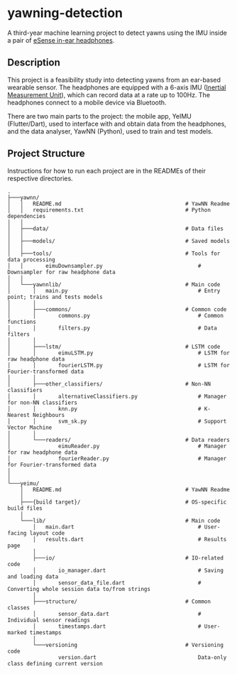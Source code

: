 # yawning-detection

A third-year machine learning project to detect yawns using the IMU inside a pair of [eSense in-ear headphones](https://esense.io/).

## Description

This project is a feasibility study into detecting yawns from an ear-based wearable sensor. The headphones are equipped with a 6-axis IMU ([Inertial Measurement Unit](https://en.wikipedia.org/wiki/Inertial_measurement_unit)), which can record data at a rate up to 100Hz. The headphones connect to a mobile device via Bluetooth.

There are two main parts to the project: the mobile app, YeIMU (Flutter/Dart), used to interface with and obtain data from the headphones, and the data analyser, YawNN (Python), used to train and test models.

## Project Structure

Instructions for how to run each project are in the READMEs of their respective directories.

```text
.
├───yawnn/
│   │   README.md                                       # YawNN Readme
│   │   requirements.txt                                # Python dependencies
│   │   
│   ├───data/                                           # Data files
│   │
│   ├───models/                                         # Saved models
│   │               
│   ├───tools/                                          # Tools for data processing
│   │       eimuDownsampler.py                              # Downsampler for raw headphone data
│   │       
│   └───yawnnlib/                                       # Main code
│       │   main.py                                         # Entry point; trains and tests models
│       │   
│       ├───commons/                                    # Common code
│       │       commons.py                                  # Common functions
│       │       filters.py                                  # Data filters 
│       │           
│       ├───lstm/                                       # LSTM code
│       │       eimuLSTM.py                                 # LSTM for raw headphone data
│       │       fourierLSTM.py                              # LSTM for Fourier-transformed data
│       │           
│       ├───other_classifiers/                          # Non-NN classifiers
│       │       alternativeClassifiers.py                   # Manager for non-NN classifiers
│       │       knn.py                                      # K-Nearest Neighbours
│       │       svm_sk.py                                   # Support Vector Machine
│       │
│       └───readers/                                    # Data readers
│               eimuReader.py                               # Manager for raw headphone data
│               fourierReader.py                            # Manager for Fourier-transformed data
│
│
└───yeimu/
    │   README.md                                       # YawNN Readme
    │
    ├───{build target}/                                 # OS-specific build files
    │
    └───lib/                                            # Main code
        │   main.dart                                       # User-facing layout code
        │   results.dart                                    # Results page
        │
        ├───io/                                         # IO-related code
        │       io_manager.dart                             # Saving and loading data  
        │       sensor_data_file.dart                       # Converting whole session data to/from strings
        │
        ├───structure/                                  # Common classes
        │       sensor_data.dart                            # Individual sensor readings
        │       timestamps.dart                             # User-marked timestamps
        │
        └───versioning                                  # Versioning code
                version.dart                                Data-only class defining current version
```
